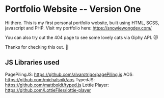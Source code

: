 # Portfolio Website -- Version One

Hi there. This is my first personal portfolio website, built using HTML, SCSS, javascript and PHP.
Visit my portfolio here: https://snowiewongdev.com/ 

You can also try out the 404 page to see some lovely cats via Giphy API. :heart_eyes_cat:

Thanks for checking this out. :partying_face:

## JS Libraries used
PagePilingJS: https://github.com/alvarotrigo/pagePiling.js
AOS: https://github.com/michalsnik/aos
TypedJS: https://github.com/mattboldt/typed.js
Lottie Player: https://github.com/LottieFiles/lottie-player


